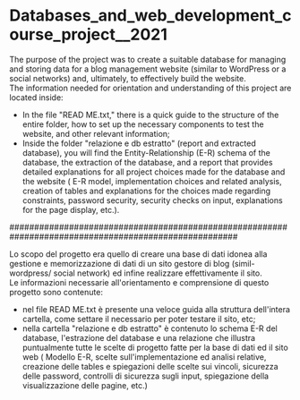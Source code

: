 # Databases_and_web_development_course_project__2021

The purpose of the project was to create a suitable database for managing and storing data for a blog management website (similar to WordPress or a social networks) and, ultimately, to effectively build the website.  
The information needed for orientation and understanding of this project are located inside:  
- In the file "READ ME.txt," there is a quick guide to the structure of the entire folder, how to set up the necessary components to test the website, and other relevant information;
- Inside the folder "relazione e db estratto" (report and extracted database), you will find the Entity-Relationship (E-R) schema of the database, the extraction of the database, and a report  that provides detailed explanations for all project choices made for the database and the website ( E-R model, implementation choices and related analysis, creation of tables and explanations for the choices made regarding constraints, password security, security checks on input, explanations for the page display, etc.).  

######################################################################################################

Lo scopo del progetto era quello di creare una base di dati idonea alla gestione e memorizzazione di dati di un sito gestore di blog (simil-wordpress/ social network) ed infine realizzare effettivamente il sito.  
Le informazioni necessarie all'orientamento e comprensione di questo progetto sono contenute:  
- nel file READ ME.txt è presente una veloce guida alla struttura dell'intera cartella, come settare il necessario per poter testare il sito, etc;
- nella cartella "relazione e db estratto" è contenuto lo schema E-R del database, l'estrazione del database e una relazione che illustra puntualmente tutte le scelte di progetto fatte per la base di dati ed il sito web ( Modello E-R, scelte sull'implementazione ed analisi relative, creazione delle tables e spiegazioni delle scelte sui vincoli, sicurezza delle password, controlli di sicurezza sugli input, spiegazione della visualizzazione delle pagine, etc.) 
